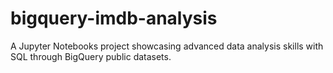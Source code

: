 # bigquery-imdb-analysis
A Jupyter Notebooks project showcasing advanced data analysis skills with SQL through BigQuery public datasets.
